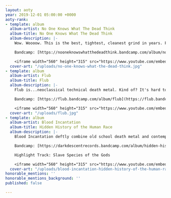 ```yaml
---
layout: aoty
year: 2019-12-01 05:00:00 +0000
aoty-rank:
- template: album
  album-artist: No One Knows What The Dead Think
  album-title: No One Knows What The Dead Think
  album-description: |-
    Wow. Woooow. This is the best, tightest, cleanest grind in years. Ferocious, technical and exciting. A 19 minute whirlwind of madness. Bravo.

    Bandcamp: [https://nooneknowswhatthedeadthink.bandcamp.com/album/no-one-knows-what-the-dead-think](https://nooneknowswhatthedeadthink.bandcamp.com/album/no-one-knows-what-the-dead-think "https://nooneknowswhatthedeadthink.bandcamp.com/album/no-one-knows-what-the-dead-think")

    <iframe width="560" height="315" src="https://www.youtube.com/embed/pbUUFF1yqAM" frameborder="0" allow="accelerometer; autoplay; clipboard-write; encrypted-media; gyroscope; picture-in-picture" allowfullscreen></iframe>
  cover-art: "/uploads/no-one-knows-what-the-dead-think.jpg"
- template: album
  album-artist: Flub
  album-title: Flub
  album-description: |-
    Flub is...neoclassical technical death metal. Kind of? It's hard to describe this album except that it's addictive and amazing. Flub are fearless with their compositions and instrumentation and honestly I hope they keep making more and weirder stuff.

    Bandcamp: [https://flub.bandcamp.com/album/flub](https://flub.bandcamp.com/album/flub "https://flub.bandcamp.com/album/flub")

    <iframe width="560" height="315" src="https://www.youtube.com/embed/S6pZX_c5eVc" frameborder="0" allow="accelerometer; autoplay; clipboard-write; encrypted-media; gyroscope; picture-in-picture" allowfullscreen></iframe>
  cover-art: "/uploads/flub.jpg"
- template: album
  album-artist: Blood Incantation
  album-title: Hidden History of the Human Race
  album-description: |-
    Blood Incantation deftly combine old school death metal and contemporary progressive/tech metal. This album is like you're getting abducted by screaming mind reading aliens, and it should be scary, but it's not, it's awesome.

    Bandcamp: [https://darkdescentrecords.bandcamp.com/album/hidden-history-of-the-human-race](https://darkdescentrecords.bandcamp.com/album/hidden-history-of-the-human-race "https://darkdescentrecords.bandcamp.com/album/hidden-history-of-the-human-race")

    Highlight Track: Slave Species of the Gods

    <iframe width="560" height="315" src="https://www.youtube.com/embed/KPUQO_KPuVA" frameborder="0" allow="accelerometer; autoplay; clipboard-write; encrypted-media; gyroscope; picture-in-picture" allowfullscreen></iframe>
  cover-art: "/uploads/blood-incantation-hidden-history-of-the-human-race.jpg"
honorable_mentions: ''
honorable_mentions_background: ''
published: false

---
```

